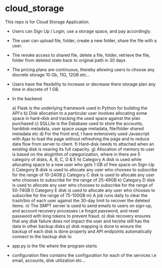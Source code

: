 # cloud_storage
This repo is for Cloud Storage Application.

* Users can Sign Up / Login, use a storage space, and pay accordingly.
   
* The user can upload file, folder, create a new folder, share the file with a user.
   
* The revoke access to shared file, delete a file, folder, retrieve the file, folder from deleted state back to original path in 30 days
  
* The pricing plans are continuous, thereby allowing users to choose any discrete storage 10 Gb, 11G, 12GB etc...
  
* Users have the flexibility to increase or decrease there storage plan any time in discrete of 1 GB.
  
* In the backend
  
   a) Flask is the underlying framework used in Python for building the API's
   b) Disk allocation to a particular user involves allocating some space in hard-disk and tracking the used space against the plan purchased
   c) SQLLite is the Database used to store the accounts, harddisk metadata, user space usage metadata, file/folder shared metadata etc
   d) For the front end, I have extensively used Javascript with Ajax to load the page without refreshing the page and to reduce data flow from server to client.
   f) Hard-disk needs to attached when an existing disk is nearing its full capacity.
   g) Allocation of memory to user is based on the alogirthm of categorization, where in there are 5 category of disks, A, B, C, D & E
   h) Category A disk is used while allocating space to a new user who gets 1 GB of free space on Sign-Up
   i) Category B disk is used to allocate any user who chooses to subscribe for the range of 10-24GB
   j) Category C disk is used to allocate any user who chooses to subscribe for the range of 25-49GB
   k) Category D disk is used to allocate any user who chooses to subscribe for the range of 50-74GB
   l) Category E disk is used to allocate any user who chooses to subscribe for the range of 75-100GB
   m) A job runs daily to clear the trash/bin of each user against the 30-day limit to recover the deleted items.
   n) The SMPT server is used to send emails to users on sign-up, and account recovery processes i.e forgot password, and reset password with long tokens to prevent fraud.
   o) disk recovery ensures that any disk failure does not impact the user and he/she still has the data in other backup disks
   p) disk mapping is done to ensure the backup of each disk is done properly and API endpoints automatically connect to the backup disk to
  
* app.py is the file where the program starts
  
* configuration files contains the configuration for each of the services i.e email, accounts, disk utilization etc...
